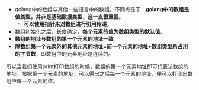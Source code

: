 - golang中的数组与其他一些语言中的数组，不同点在于：**golang中的数组是值类型，并非是基础数据类型，这一点很重要**。
  - **可以使用指针来对数组进行引用传递**。
- 数组初始化之后，长度确定，**每个元素的值为数组类型的默认值**。
- **数组的地址与数组的第一个元素的地址一致**。
- **除数组第一个元素外的其他元素的地址=前一个元素的地址+数组类型所占用的字节数**，即数组中的元素地址是连续的。

所以当我们使用print打印数组的时候，数组的第一个元素地址即可代表该数组的地址，根据第一个元素的地址，可以得出之后每一个元素的地址，便可以打印出数组中每一个元素的值。

